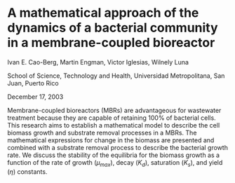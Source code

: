 # A mathematical approach of the dynamics of a bacterial community in a membrane-coupled bioreactor

Ivan E. Cao-Berg, Martin Engman, Victor Iglesias, Wilnely Luna 

School of Science, Technology and Health, Universidad Metropolitana, San Juan, Puerto Rico

December 17, 2003

Membrane-coupled bioreactors (MBRs) are advantageous for
wastewater treatment because they are capable of retaining 100%
of bacterial cells. This research aims to establish a mathematical
model to describe the cell biomass growth and substrate removal
processes in a MBRs. The mathematical expressions for change in
the biomass are presented and combined with a substrate removal
process to describe the bacterial growth rate. We discuss the
stability of the equilibria for the biomass growth as a function
of the rate of growth ($\mu_{max}$), decay ($K_d$), saturation
($K_s$), and yield ($\eta$) constants.
